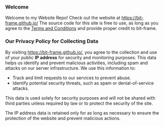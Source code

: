 ### Welcome
Welcome to my Website Repo! Check out the website at https://bit-frame.github.io/
The source code for this site is free to use, as long as you agree to the [Terms and Conditions](https://github.com/bit-frame/bit-frame.github.io/blob/main/LICENSE) and provide proper credit to bit-frame.

### Our Privacy Policy for Collecting Data

By visiting https://bit-frame.github.io/, you agree to the collection and use of your public **IP address** for security and monitoring purposes. This data helps us identify and prevent malicious activities, including spam and attacks on our server infrastructure. We use this information to:
- Track and limit requests to our services to prevent abuse.
- Identify potential security threats, such as spam or denial-of-service attacks.

This data is used solely for security purposes and will not be shared with third parties unless required by law or to protect the security of the site.

The IP address data is retained only for as long as necessary to ensure the protection of the website and prevent malicious actions.
